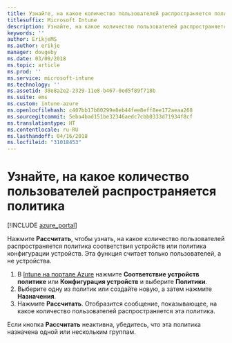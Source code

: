 ```yaml
---
title: Узнайте, на какое количество пользователей распространяется политика
titlesuffix: Microsoft Intune
description: Узнайте, на какое количество пользователей распространяется политика
keywords: ''
author: ErikjeMS
ms.author: erikje
manager: dougeby
ms.date: 03/09/2018
ms.topic: article
ms.prod: ''
ms.service: microsoft-intune
ms.technology: ''
ms.assetid: 38e8a2e2-2329-11e8-b467-0ed5f89f718b
ms.suite: ems
ms.custom: intune-azure
ms.openlocfilehash: c407bb17b80299e8eb44fee8eff8ee172aeaa268
ms.sourcegitcommit: 5eba4bad151be32346aedc7cbb0333d71934f8cf
ms.translationtype: HT
ms.contentlocale: ru-RU
ms.lasthandoff: 04/16/2018
ms.locfileid: "31018453"
---
```

# <a name="evaluate-how-many-users-are-targeted-by-a-policy"></a>Узнайте, на какое количество пользователей распространяется политика
[!INCLUDE [azure_portal](./includes/azure_portal.md)]

Нажмите **Рассчитать**, чтобы узнать, на какое количество пользователей распространяется политика соответствия устройств или политика конфигурации устройств. Эта функция считает только пользователей, а не устройства.

1.  В [Intune на портале Azure](https://aka.ms/intuneportal) нажмите **Соответствие устройств политике** или **Конфигурация устройств** и выберите **Политики**.
2.  Выберите одну из политик или создайте новую, а затем нажмите **Назначения**.
3.  Нажмите **Рассчитать**. Отобразится сообщение, показывающее, на какое количество пользователей распространяется эта политика.

Если кнопка **Рассчитать** неактивна, убедитесь, что эта политика назначена одной или нескольким группам.

